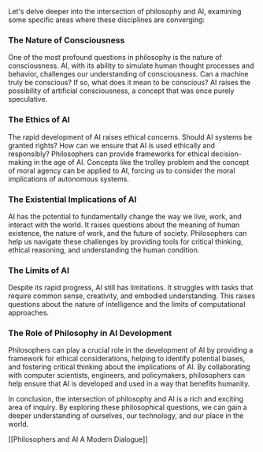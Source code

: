 Let's delve deeper into the intersection of philosophy and AI, examining some specific areas where these disciplines are converging:

### The Nature of Consciousness

One of the most profound questions in philosophy is the nature of consciousness. AI, with its ability to simulate human thought processes and behavior, challenges our understanding of consciousness. Can a machine truly be conscious? If so, what does it mean to be conscious? AI raises the possibility of artificial consciousness, a concept that was once purely speculative.

### The Ethics of AI

The rapid development of AI raises ethical concerns. Should AI systems be granted rights? How can we ensure that AI is used ethically and responsibly? Philosophers can provide frameworks for ethical decision-making in the age of AI. Concepts like the trolley problem and the concept of moral agency can be applied to AI, forcing us to consider the moral implications of autonomous systems.

### The Existential Implications of AI

AI has the potential to fundamentally change the way we live, work, and interact with the world. It raises questions about the meaning of human existence, the nature of work, and the future of society. Philosophers can help us navigate these challenges by providing tools for critical thinking, ethical reasoning, and understanding the human condition.

### The Limits of AI

Despite its rapid progress, AI still has limitations. It struggles with tasks that require common sense, creativity, and embodied understanding. This raises questions about the nature of intelligence and the limits of computational approaches.

### The Role of Philosophy in AI Development

Philosophers can play a crucial role in the development of AI by providing a framework for ethical considerations, helping to identify potential biases, and fostering critical thinking about the implications of AI. By collaborating with computer scientists, engineers, and policymakers, philosophers can help ensure that AI is developed and used in a way that benefits humanity.

In conclusion, the intersection of philosophy and AI is a rich and exciting area of inquiry. By exploring these philosophical questions, we can gain a deeper understanding of ourselves, our technology, and our place in the world.

[[Philosophers and AI A Modern Dialogue]]
